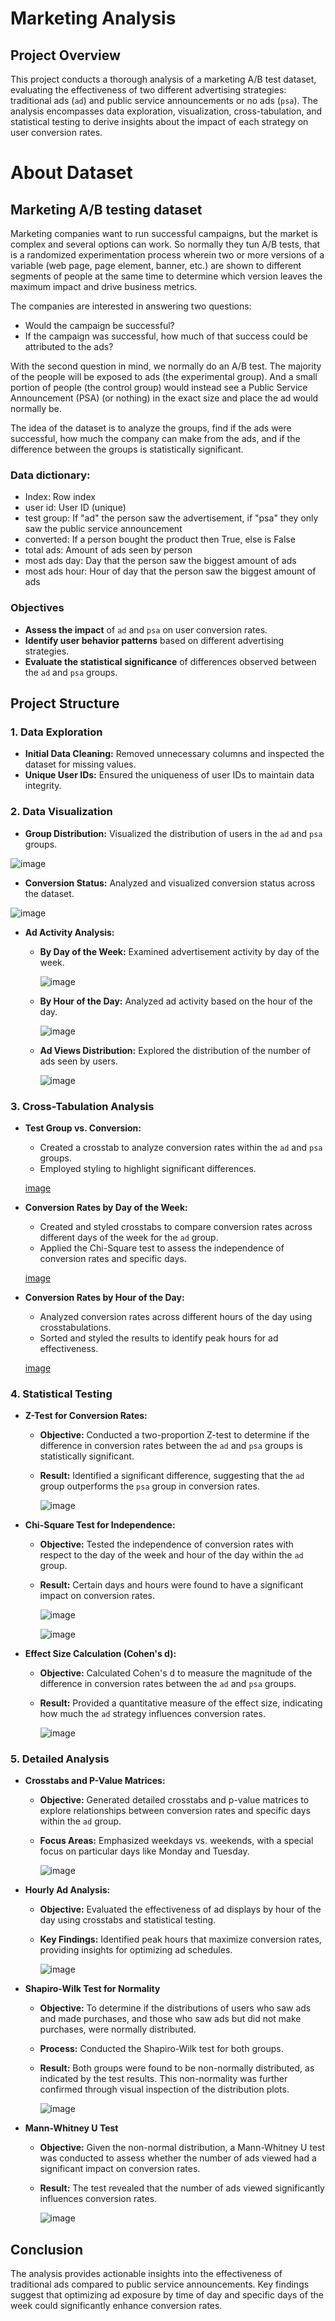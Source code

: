 # Marketing Analysis

## Project Overview

This project conducts a thorough analysis of a marketing A/B test dataset, evaluating the effectiveness of two different advertising strategies: traditional ads (`ad`) and public service announcements or no ads (`psa`). The analysis encompasses data exploration, visualization, cross-tabulation, and statistical testing to derive insights about the impact of each strategy on user conversion rates.

# About Dataset

## Marketing A/B testing dataset

Marketing companies want to run successful campaigns, but the market is complex and several options can work. So normally they tun A/B tests, that is a randomized experimentation process wherein two or more versions of a variable (web page, page element, banner, etc.) are shown to different segments of people at the same time to determine which version leaves the maximum impact and drive business metrics.

The companies are interested in answering two questions:

* Would the campaign be successful?
* If the campaign was successful, how much of that success could be attributed to the ads?

With the second question in mind, we normally do an A/B test. The majority of the people will be exposed to ads (the experimental group). And a small portion of people (the control group) would instead see a Public Service Announcement (PSA) (or nothing) in the exact size and place the ad would normally be.

The idea of the dataset is to analyze the groups, find if the ads were successful, how much the company can make from the ads, and if the difference between the groups is statistically significant.

### Data dictionary:

* Index: Row index
* user id: User ID (unique)
* test group: If "ad" the person saw the advertisement, if "psa" they only saw the public service announcement
* converted: If a person bought the product then True, else is False
* total ads: Amount of ads seen by person
* most ads day: Day that the person saw the biggest amount of ads
* most ads hour: Hour of day that the person saw the biggest amount of ads

### Objectives

- **Assess the impact** of `ad` and `psa` on user conversion rates.
- **Identify user behavior patterns** based on different advertising strategies.
- **Evaluate the statistical significance** of differences observed between the `ad` and `psa` groups.

## Project Structure

### 1. Data Exploration
- **Initial Data Cleaning:** Removed unnecessary columns and inspected the dataset for missing values.
- **Unique User IDs:** Ensured the uniqueness of user IDs to maintain data integrity.

### 2. Data Visualization
- **Group Distribution:** Visualized the distribution of users in the `ad` and `psa` groups.
  
![image](https://github.com/user-attachments/assets/d05f86c3-c219-4262-be1d-428694f28646)

- **Conversion Status:** Analyzed and visualized conversion status across the dataset.
  
![image](https://github.com/user-attachments/assets/ba290faa-ebb2-4408-9d53-7c385ff9adf7)

- **Ad Activity Analysis:**
  - **By Day of the Week:** Examined advertisement activity by day of the week.

    ![image](https://github.com/user-attachments/assets/cab19fb0-3368-4c16-bd14-401ee1c75058)

  - **By Hour of the Day:** Analyzed ad activity based on the hour of the day.

    ![image](https://github.com/user-attachments/assets/67e77d17-a568-42a2-9152-bae5faf7452e)

  - **Ad Views Distribution:** Explored the distribution of the number of ads seen by users.
 
    ![image](https://github.com/user-attachments/assets/76a38ec5-33eb-4767-a597-adcd05700417)



### 3. Cross-Tabulation Analysis
- **Test Group vs. Conversion:**
  - Created a crosstab to analyze conversion rates within the `ad` and `psa` groups.
  - Employed styling to highlight significant differences.

  [image](https://github.com/user-attachments/assets/08330228-2b54-496e-8637-1034a75507c3)


- **Conversion Rates by Day of the Week:**
  - Created and styled crosstabs to compare conversion rates across different days of the week for the `ad` group.
  - Applied the Chi-Square test to assess the independence of conversion rates and specific days.

  [image](https://github.com/user-attachments/assets/60e73969-fadd-4b6d-986e-8a865e3b3fde)


- **Conversion Rates by Hour of the Day:**
  - Analyzed conversion rates across different hours of the day using crosstabulations.
  - Sorted and styled the results to identify peak hours for ad effectiveness.

  [image](https://github.com/user-attachments/assets/c9ed3bbb-e6a5-4486-a891-6402484587a0)


### 4. Statistical Testing
- **Z-Test for Conversion Rates:**
  - **Objective:** Conducted a two-proportion Z-test to determine if the difference in conversion rates between the `ad` and `psa` groups is statistically significant.
  - **Result:** Identified a significant difference, suggesting that the `ad` group outperforms the `psa` group in conversion rates.

    ![image](https://github.com/user-attachments/assets/6b205185-0aa6-4d30-bfbe-d32e0a8cb739)


- **Chi-Square Test for Independence:**
  - **Objective:** Tested the independence of conversion rates with respect to the day of the week and hour of the day within the `ad` group.
  - **Result:** Certain days and hours were found to have a significant impact on conversion rates.
    
    ![image](https://github.com/user-attachments/assets/96253cc7-ad73-4a7c-80e3-83f1bbe3d8fc)

    ![image](https://github.com/user-attachments/assets/770e4220-2609-4586-81e6-eee7b7d008e1)


- **Effect Size Calculation (Cohen's d):**
  - **Objective:** Calculated Cohen's d to measure the magnitude of the difference in conversion rates between the `ad` and `psa` groups.
  - **Result:** Provided a quantitative measure of the effect size, indicating how much the `ad` strategy influences conversion rates.

    ![image](https://github.com/user-attachments/assets/f5bd233c-386a-4a0c-9c73-32f870bff2ec)


### 5. Detailed Analysis
- **Crosstabs and P-Value Matrices:**
  - **Objective:** Generated detailed crosstabs and p-value matrices to explore relationships between conversion rates and specific days within the `ad` group.
  - **Focus Areas:** Emphasized weekdays vs. weekends, with a special focus on particular days like Monday and Tuesday.

    ![image](https://github.com/user-attachments/assets/99b234e3-a8ad-4f19-92bf-39337667573a)


- **Hourly Ad Analysis:**
  - **Objective:** Evaluated the effectiveness of ad displays by hour of the day using crosstabs and statistical testing.
  - **Key Findings:** Identified peak hours that maximize conversion rates, providing insights for optimizing ad schedules.

    ![image](https://github.com/user-attachments/assets/c8d5682a-69cc-4491-9b68-c86b4c32fa89)

- **Shapiro-Wilk Test for Normality**
  - **Objective:** To determine if the distributions of users who saw ads and made purchases, and those who saw ads but did not make purchases, were normally distributed.
  - **Process:** Conducted the Shapiro-Wilk test for both groups.
  - **Result:** Both groups were found to be non-normally distributed, as indicated by the test results. This non-normality was further confirmed through visual inspection of the distribution plots.

    ![image](https://github.com/user-attachments/assets/5c398f96-e382-4252-a53e-1639e908e303)


- **Mann-Whitney U Test**
  - **Objective:** Given the non-normal distribution, a Mann-Whitney U test was conducted to assess whether the number of ads viewed had a significant impact on conversion rates.
  - **Result:** The test revealed that the number of ads viewed significantly influences conversion rates.

    ![image](https://github.com/user-attachments/assets/2590e55e-2411-4fd7-a0f0-a6392dc7ba62)



## Conclusion
The analysis provides actionable insights into the effectiveness of traditional ads compared to public service announcements. Key findings suggest that optimizing ad exposure by time of day and specific days of the week could significantly enhance conversion rates.
